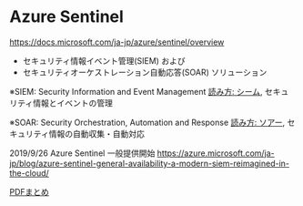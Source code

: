 # Azure Sentinel

https://docs.microsoft.com/ja-jp/azure/sentinel/overview

- セキュリティ情報イベント管理(SIEM) および
- セキュリティオーケストレーション自動応答(SOAR) ソリューション

※SIEM: Security Information and Event Management [読み方: シーム](https://www.google.com/search?q=siem++%E3%82%B7%E3%83%BC%E3%83%A0+security), セキュリティ情報とイベントの管理

※SOAR: Security Orchestration, Automation and Response [読み方: ソアー](https://www.google.com/search?q=soar+%E3%82%BD%E3%82%A2%E3%83%BC+security), セキュリティ情報の自動収集・自動対応

2019/9/26 Azure Sentinel 一般提供開始
https://azure.microsoft.com/ja-jp/blog/azure-sentinel-general-availability-a-modern-siem-reimagined-in-the-cloud/

[PDFまとめ](../AZ-500/pdf/mod4/Azure%20Sentinel%20まとめ.pdf)
